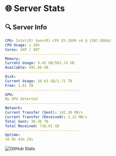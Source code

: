 # 🌐 Server Stats
## 🔍 Server Info
```yaml
CPU: Intel(R) Xeon(R) CPU E5-2699 v4 @ 1307.89GHz
CPU Usage: 1.30%
Cores: 44P | 88T
-----------------------------------
Memory:
Current Usage: 9.45 GB/503.74 GB
Available: 491.08 GB
-----------------------------------
Disk:
Current Usage: 16.63 GB/1.71 TB
Free: 1.61 TB
-----------------------------------
GPU:
No GPU detected
-----------------------------------
Network:
Current Transfer (Sent): 142.30 MB/s
Current Transfer (Received): 2.22 MB/s
Total Sent: 30.36 TB
Total Received: 710.61 GB
-----------------------------------
Uptime:
3d 8h 43m 29s
```
![GitHub Stats](https://img.shields.io/badge/Updated-2025-02-11_07:26:47-blue)